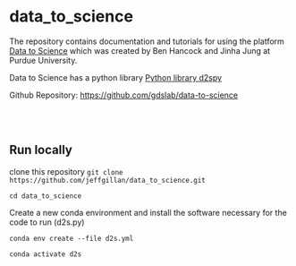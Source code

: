 # data_to_science

The repository contains documentation and tutorials for using the platform [Data to Science](https://ps2.d2s.org/) which was created by Ben Hancock and Jinha Jung at Purdue University. 

Data to Science has a python library [Python library d2spy](https://py.d2s.org/)

Github Repository: https://github.com/gdslab/data-to-science

<br>
<br>

## Run locally

clone this repository
`git clone https://github.com/jeffgillan/data_to_science.git`

`cd data_to_science`

Create a new conda environment and install the software necessary for the code to run (d2s.py)

`conda env create --file d2s.yml`

`conda activate d2s`

